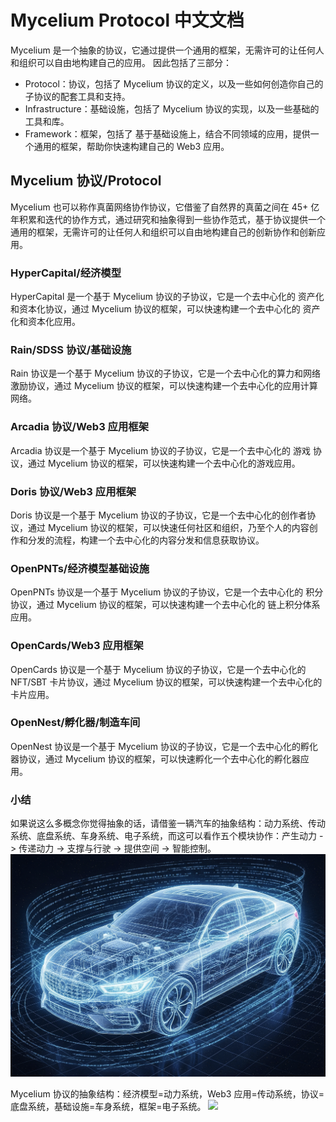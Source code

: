 # Mycelium Protocol 中文文档
Mycelium 是一个抽象的协议，它通过提供一个通用的框架，无需许可的让任何人和组织可以自由地构建自己的应用。
因此包括了三部分：
- Protocol：协议，包括了 Mycelium 协议的定义，以及一些如何创造你自己的子协议的配套工具和支持。
- Infrastructure：基础设施，包括了 Mycelium 协议的实现，以及一些基础的工具和库。
- Framework：框架，包括了 基于基础设施上，结合不同领域的应用，提供一个通用的框架，帮助你快速构建自己的 Web3 应用。

## Mycelium 协议/Protocol
Mycelium 也可以称作真菌网络协作协议，它借鉴了自然界的真菌之间在 45+ 亿年积累和迭代的协作方式，通过研究和抽象得到一些协作范式，基于协议提供一个通用的框架，无需许可的让任何人和组织可以自由地构建自己的创新协作和创新应用。

### HyperCapital/经济模型
HyperCapital 是一个基于 Mycelium 协议的子协议，它是一个去中心化的 资产化和资本化协议，通过 Mycelium 协议的框架，可以快速构建一个去中心化的 资产化和资本化应用。

### Rain/SDSS 协议/基础设施
Rain 协议是一个基于 Mycelium 协议的子协议，它是一个去中心化的算力和网络激励协议，通过 Mycelium 协议的框架，可以快速构建一个去中心化的应用计算网络。

### Arcadia 协议/Web3 应用框架
Arcadia 协议是一个基于 Mycelium 协议的子协议，它是一个去中心化的 游戏 协议，通过 Mycelium 协议的框架，可以快速构建一个去中心化的游戏应用。

### Doris 协议/Web3 应用框架
Doris 协议是一个基于 Mycelium 协议的子协议，它是一个去中心化的创作者协议，通过 Mycelium 协议的框架，可以快速任何社区和组织，乃至个人的内容创作和分发的流程，构建一个去中心化的内容分发和信息获取协议。

### OpenPNTs/经济模型基础设施
OpenPNTs 协议是一个基于 Mycelium 协议的子协议，它是一个去中心化的 积分 协议，通过 Mycelium 协议的框架，可以快速构建一个去中心化的 链上积分体系应用。

### OpenCards/Web3 应用框架
OpenCards 协议是一个基于 Mycelium 协议的子协议，它是一个去中心化的 NFT/SBT 卡片协议，通过 Mycelium 协议的框架，可以快速构建一个去中心化的卡片应用。

### OpenNest/孵化器/制造车间
OpenNest 协议是一个基于 Mycelium 协议的子协议，它是一个去中心化的孵化器协议，通过 Mycelium 协议的框架，可以快速孵化一个去中心化的孵化器应用。

### 小结
如果说这么多概念你觉得抽象的话，请借鉴一辆汽车的抽象结构：动力系统、传动系统、底盘系统、车身系统、电子系统，而这可以看作五个模块协作：产生动力 -> 传递动力 -> 支撑与行驶 -> 提供空间 -> 智能控制。
<img src="https://raw.githubusercontent.com/jhfnetboy/MarkDownImg/main/img/202507061008506.png"/>

Mycelium 协议的抽象结构：经济模型=动力系统，Web3 应用=传动系统，协议=底盘系统，基础设施=车身系统，框架=电子系统。
<img src="https://raw.githubusercontent.com/jhfnetboy/MarkDownImg/main/img/202507061008060.png"/>

